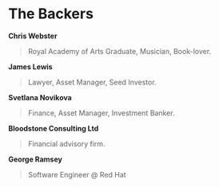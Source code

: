 # The Backers

**Chris Webster**

>Royal Academy of Arts Graduate, Musician, Book-lover.


**James Lewis**

>Lawyer, Asset Manager, Seed Investor.


**Svetlana Novikova**

>Finance, Asset Manager, Investment Banker. 


**Bloodstone Consulting Ltd**

>Financial advisory firm.


**George Ramsey**

>Software Engineer @ Red Hat






